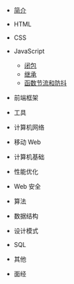 - [简介](/?id=简介)

- HTML
  
- CSS
  
  
- JavaScript
  - [闭包](closure)
  - [继承](inherit)
  - [函数节流和防抖](throttle)

- 前端框架

- 工具

- 计算机网络

- 移动 Web
- 计算机基础
- 性能优化
- Web 安全
- 算法
- 数据结构
- 设计模式
- SQL
- 其他
- 面经
